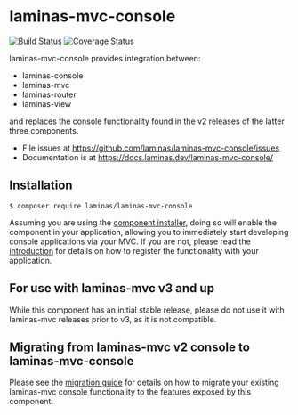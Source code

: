 # laminas-mvc-console


[![Build Status](https://travis-ci.com/laminas/laminas-mvc-console.svg?branch=master)](https://travis-ci.com/laminas/laminas-mvc-console)
[![Coverage Status](https://coveralls.io/repos/github/laminas/laminas-mvc-console/badge.svg?branch=master)](https://coveralls.io/github/laminas/laminas-mvc-console?branch=master)

laminas-mvc-console provides integration between:

- laminas-console
- laminas-mvc
- laminas-router
- laminas-view

and replaces the console functionality found in the v2 releases of the latter
three components.

- File issues at https://github.com/laminas/laminas-mvc-console/issues
- Documentation is at https://docs.laminas.dev/laminas-mvc-console/

## Installation

```console
$ composer require laminas/laminas-mvc-console
```

Assuming you are using the [component
installer](https://docs.laminas.dev/laminas-component-installer), doing so
will enable the component in your application, allowing you to immediately start
developing console applications via your MVC. If you are not, please read the
[introduction](https://docs.laminas.dev/laminas-mvc-console/intro/) for
details on how to register the functionality with your application.

## For use with laminas-mvc v3 and up

While this component has an initial stable release, please do not use it with
laminas-mvc releases prior to v3, as it is not compatible.

## Migrating from laminas-mvc v2 console to laminas-mvc-console

Please see the [migration guide](http://docs.laminas.dev/laminas-mvc-console/migration/v2-to-v3/)
for details on how to migrate your existing laminas-mvc console functionality to
the features exposed by this component.
